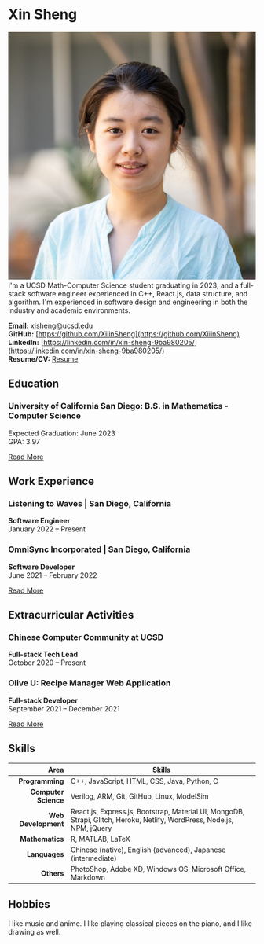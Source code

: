 # Xin Sheng
![img not found](photo-professional.jpg)
I'm a UCSD Math-Computer Science student graduating in 2023, and a full-stack software engineer experienced in C++, React.js, data structure, and algorithm. I'm experienced in software design and engineering in both the industry and academic environments.

**Email:** xisheng@ucsd.edu  
**GitHub:** [https://github.com/XiiinSheng](https://github.com/XiiinSheng)  
**LinkedIn:** [https://linkedin.com/in/xin-sheng-9ba980205/](https://linkedin.com/in/xin-sheng-9ba980205/)  
**Resume/CV:** <a href="Xin_Sheng_mathCS.pdf" target="_blank">Resume</a>

## Education
### University of California San Diego: B.S. in Mathematics - Computer Science
Expected Graduation: June 2023  
GPA: 3.97

[Read More](education.md)

## Work Experience
### Listening to Waves | San Diego, California 
**Software Engineer**  
January 2022 – Present

### OmniSync Incorporated | San Diego, California 
**Software Developer**  
June 2021 – February 2022

[Read More](workExperience.md)

## Extracurricular Activities
### Chinese Computer Community at UCSD 
**Full-stack Tech Lead**  
October 2020 – Present

### Olive U: Recipe Manager Web Application 
**Full-stack Developer**  
September 2021 – December 2021

[Read More](activities.md)

## Skills

|Area|Skills|
|---:|---|
|**Programming**|C++, JavaScript, HTML, CSS, Java, Python, C|
|**Computer Science**|Verilog, ARM, Git, GitHub, Linux, ModelSim|
|**Web Development**|React.js, Express.js, Bootstrap, Material UI, MongoDB, Strapi, Glitch, Heroku, Netlify, WordPress, Node.js, NPM, jQuery|
|**Mathematics**|R, MATLAB, LaTeX|
|**Languages**|Chinese (native), English (advanced), Japanese (intermediate)|
|**Others**|PhotoShop, Adobe XD, Windows OS, Microsoft Office, Markdown|


## Hobbies
I like music and anime. I like playing classical pieces on the piano, and I like drawing as well. 
